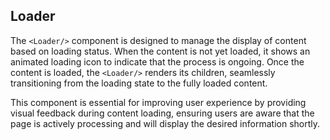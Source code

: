 ## Loader

The `<Loader/>` component is designed to manage the display of content based on
loading status. When the content is not yet loaded, it shows an animated loading
icon to indicate that the process is ongoing. Once the content is loaded, the
`<Loader/>` renders its children, seamlessly transitioning from the loading
state to the fully loaded content.

This component is essential for improving user experience by providing visual
feedback during content loading, ensuring users are aware that the page is
actively processing and will display the desired information shortly.
